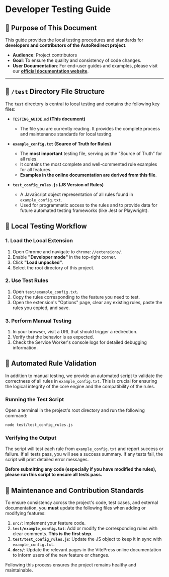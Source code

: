 # Developer Testing Guide

## 🎯 Purpose of This Document

This guide provides the local testing procedures and standards for **developers and contributors of the AutoRedirect project**.

-   **Audience**: Project contributors
-   **Goal**: To ensure the quality and consistency of code changes.
-   **User Documentation**: For end-user guides and examples, please visit our **[official documentation website](https://playeryk.github.io/AutoRedirect/)**.

---

## 📂 `/test` Directory File Structure

The `test` directory is central to local testing and contains the following key files:

-   **`TESTING_GUIDE.md` (This document)**
    -   The file you are currently reading. It provides the complete process and maintenance standards for local testing.

-   **`example_config.txt` (Source of Truth for Rules)**
    -   The **most important** testing file, serving as the "Source of Truth" for all rules.
    -   It contains the most complete and well-commented rule examples for all features.
    -   **Examples in the online documentation are derived from this file**.

-   **`test_config_rules.js` (JS Version of Rules)**
    -   A JavaScript object representation of all rules found in `example_config.txt`.
    -   Used for programmatic access to the rules and to provide data for future automated testing frameworks (like Jest or Playwright).

## 🧪 Local Testing Workflow

### 1. Load the Local Extension
1.  Open Chrome and navigate to `chrome://extensions/`.
2.  Enable **"Developer mode"** in the top-right corner.
3.  Click **"Load unpacked"**.
4.  Select the root directory of this project.

### 2. Use Test Rules
1.  Open `test/example_config.txt`.
2.  Copy the rules corresponding to the feature you need to test.
3.  Open the extension's "Options" page, clear any existing rules, paste the rules you copied, and save.

### 3. Perform Manual Testing
1.  In your browser, visit a URL that should trigger a redirection.
2.  Verify that the behavior is as expected.
3.  Check the Service Worker's console logs for detailed debugging information.

## 🤖 Automated Rule Validation

In addition to manual testing, we provide an automated script to validate the correctness of all rules in `example_config.txt`. This is crucial for ensuring the logical integrity of the core engine and the compatibility of the rules.

### Running the Test Script
Open a terminal in the project's root directory and run the following command:
```bash
node test/test_config_rules.js
```

### Verifying the Output
The script will test each rule from `example_config.txt` and report success or failure. If all tests pass, you will see a success summary. If any tests fail, the script will print detailed error messages.

**Before submitting any code (especially if you have modified the rules), please run this script to ensure all tests pass.**

## 🔧 Maintenance and Contribution Standards

To ensure consistency across the project's code, test cases, and external documentation, you **must** update the following files when adding or modifying features:

1.  **`src/`**: Implement your feature code.
2.  **`test/example_config.txt`**: Add or modify the corresponding rules with clear comments. **This is the first step**.
3.  **`test/test_config_rules.js`**: Update the JS object to keep it in sync with `example_config.txt`.
4.  **`docs/`**: Update the relevant pages in the VitePress online documentation to inform users of the new feature or changes.

Following this process ensures the project remains healthy and maintainable. 